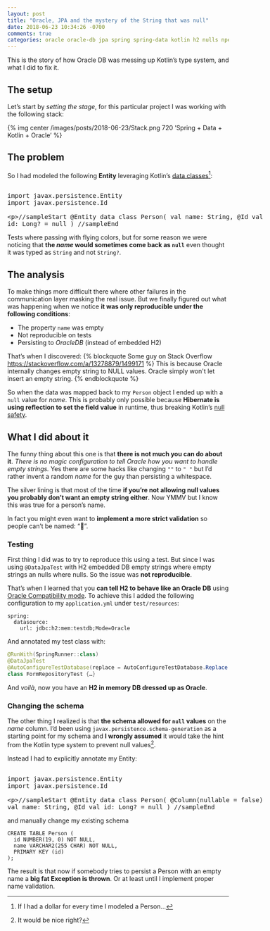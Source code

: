 ```yaml
---
layout: post
title: "Oracle, JPA and the mystery of the String that was null"
date: 2018-06-23 10:34:26 -0700
comments: true
categories: oracle oracle-db jpa spring spring-data kotlin h2 nulls npe 
---
```


This is the story of how Oracle DB was messing up Kotlin’s type system, and what I did to fix it.

<!--more-->

## The setup

Let’s start by _setting the stage_, for this particular project I was working with the following stack:

{% img center /images/posts/2018-06-23/Stack.png 720 ’Spring + Data + Kotlin + Oracle’ %}

## The problem

So I had modeled the following **Entity** leveraging Kotlin’s [data classes][1][^1]:

<xmp class="kotlin-code" data-highlight-only>
import javax.persistence.Entity
import javax.persistence.Id

//sampleStart
@Entity
data class Person(
	val name: String,
	@Id val id: Long? = null
)
//sampleEnd
</xmp>

Tests where passing with flying colors, but for some reason we were noticing that **the _name_ would sometimes come back as `null`** even thought it was typed as `String` and not `String?`.

## The analysis

To make things more difficult there where other failures in the communication layer masking the real issue. But we finally figured out what was happening when we notice **it was only reproducible under the following conditions**:

- The property `name` was empty
- Not reproducible on tests
- Persisting to _OracleDB_ (instead of embedded H2)

That’s when I discovered: 
{% blockquote Some guy on Stack Overflow https://stackoverflow.com/a/13278879/1499171 %}
This is because Oracle internally changes empty string to NULL values. Oracle simply won't let insert an empty string.
{% endblockquote %}

So when the data was mapped back to my `Person` object I ended up with a `null` value for _name_. This is probably only possible because **Hibernate is using reflection to set the field value** in runtime, thus breaking Kotlin’s [null safety][2].

## What I did about it

The funny thing about this one is that **there is not much you can do about it**. _There is no magic configuration to tell Oracle how you want to handle empty strings._ Yes there are some hacks like changing `""` to `" "` but I’d rather invent a random _name_ for the guy than persisting a whitespace.

The silver lining is that most of the time **if you’re not allowing null values you probably don’t want an empty string either**. Now YMMV but I know this was true for a person’s name. 

In fact you might even want to **implement a more strict validation** so people can’t be named: “💩”.

### Testing

First thing I did was to try to reproduce this using a test. But since I was using `@DataJpaTest` with H2 embedded DB empty strings where empty strings an nulls where nulls. So the issue was **not reproducible**.

That’s when I learned that you **can tell H2 to behave like an Oracle DB** using [Oracle Compatibility mode][3]. To achieve this I added the following configuration to my `application.yml` under `test/resources`:

```
spring:
  datasource:
    url: jdbc:h2:mem:testdb;Mode=Oracle
```

And annotated my test class with:

``` java
@RunWith(SpringRunner::class)
@DataJpaTest
@AutoConfigureTestDatabase(replace = AutoConfigureTestDatabase.Replace.NONE)
class FormRepositoryTest {…}
```

And _voilà_, now you have an **H2 in memory DB dressed up as Oracle**. 

### Changing the schema

The other thing I realized is that **the schema allowed for `null` values** on the _name_ column. I’d been using `javax.persistence.schema-generation` as a starting point for my schema and **I wrongly assumed** it would take the hint from the Kotlin type system to prevent null values[^2].

Instead I had to explicitly annotate my Entity:

<xmp class="kotlin-code" data-highlight-only>
import javax.persistence.Entity
import javax.persistence.Id

//sampleStart
@Entity
data class Person(
	@Column(nullable = false) val name: String,
	@Id val id: Long? = null
)
//sampleEnd
</xmp>

and manually change my existing schema

```
CREATE TABLE Person (
  id NUMBER(19, 0) NOT NULL,
  name VARCHAR2(255 CHAR) NOT NULL,
  PRIMARY KEY (id)
);
```

The result is that now if somebody tries to persist a Person with an empty name a **big fat Exception is thrown**. Or at least until I implement proper name validation.

<script src="https://unpkg.com/kotlin-playground@1" data-selector=".kotlin-code"></script>

[^1]:	If I had a dollar for every time I modeled a Person…

[^2]:	It would be nice right?

[1]:	https://kotlinlang.org/docs/reference/data-classes.html
[2]:	https://kotlinlang.org/docs/reference/null-safety.html
[3]:	http://www.h2database.com/html/features.html
